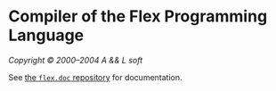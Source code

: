 # Compiler of the Flex Programming Language

_Copyright © 2000–2004 A && L soft_

See [the `flex.doc` repository](https://github.com/alsoft-cz/flex.doc) for documentation.
